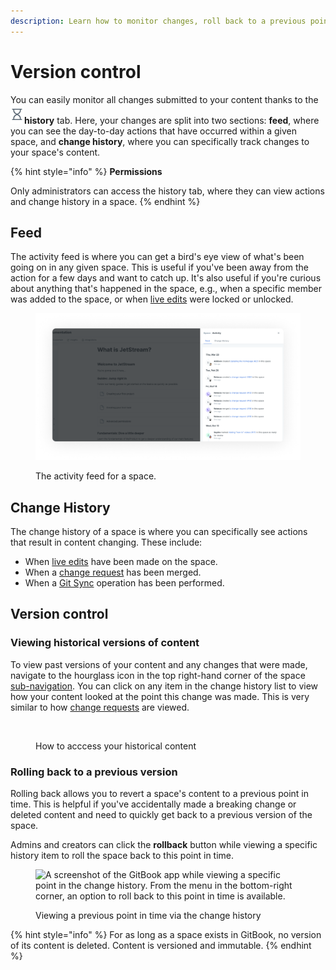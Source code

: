 ```yaml
---
description: Learn how to monitor changes, roll back to a previous point in time, and more.
---
```


# Version control

You can easily monitor all changes submitted to your content thanks to the <img src="../.gitbook/assets/history-icon" alt="" data-size="line">**history** tab. Here, your changes are split into two sections: **feed**, where you can see the day-to-day actions that have occurred within a given space, and **change history**, where you can specifically track changes to your space's content.

{% hint style="info" %}
**Permissions**

Only administrators can access the history tab, where they can view actions and change history in a space.
{% endhint %}

## Feed <a href="#see-all-the-activities" id="see-all-the-activities"></a>

The activity feed is where you can get a bird's eye view of what's been going on in any given space. This is useful if you've been away from the action for a few days and want to catch up. It's also useful if you're curious about anything that's happened in the space, e.g., when a specific member was added to the space, or when [live edits](../collaboration/collaboration/live-edits.md#toggling-live-edit-on-or-off) were locked or unlocked.

<figure><img src="../.gitbook/assets/history-feed.png" alt="A screenshot showing the result of clicking History in the space subnavigation. The activity feed is visible, showing activities like visibility changes, merged change requests, and live edits being locked or unlocked."><figcaption><p>The activity feed for a space.</p></figcaption></figure>

## Change History <a href="#see-the-activity-of-a-specific-draft" id="see-the-activity-of-a-specific-draft"></a>

The change history of a space is where you can specifically see actions that result in content changing. These include:

* When [live edits](../collaboration/collaboration/live-edits.md) have been made on the space.
* When a [change request](../collaboration/collaboration/change-requests.md) has been merged.
* When a [Git Sync](../integrations/git-sync/) operation has been performed.

## Version control

### Viewing historical versions of content

To view past versions of your content and any changes that were made, navigate to the hourglass icon in the top right-hand corner of the space [sub-navigation](../product-tour/navigation.md#space-sub-navigation). You can click on any item in the change history list to view how your content looked at the point this change was made. This is very similar to how [change requests](../collaboration/collaboration/change-requests.md) are viewed.

<figure><img src="../.gitbook/assets/change-history" alt=""><figcaption><p>How to acccess your historical content</p></figcaption></figure>

### Rolling back to a previous version

Rolling back allows you to revert a space's content to a previous point in time. This is helpful if you've accidentally made a breaking change or deleted content and need to quickly get back to a previous version of the space.&#x20;

Admins and creators can click the **rollback** button while viewing a specific history item to roll the space back to this point in time.

<figure><img src="../.gitbook/assets/rollback-change-request.gif" alt="A screenshot of the GitBook app while viewing a specific point in the change history. From the menu in the bottom-right corner, an option to roll back to this point in time is available."><figcaption><p>Viewing a previous point in time via the change history</p></figcaption></figure>

{% hint style="info" %}
For as long as a space exists in GitBook, no version of its content is deleted. Content is versioned and immutable.
{% endhint %}
